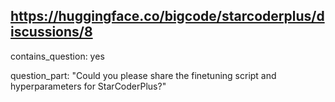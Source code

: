 ## https://huggingface.co/bigcode/starcoderplus/discussions/8

contains_question: yes

question_part: "Could you please share the finetuning script and hyperparameters for StarCoderPlus?"